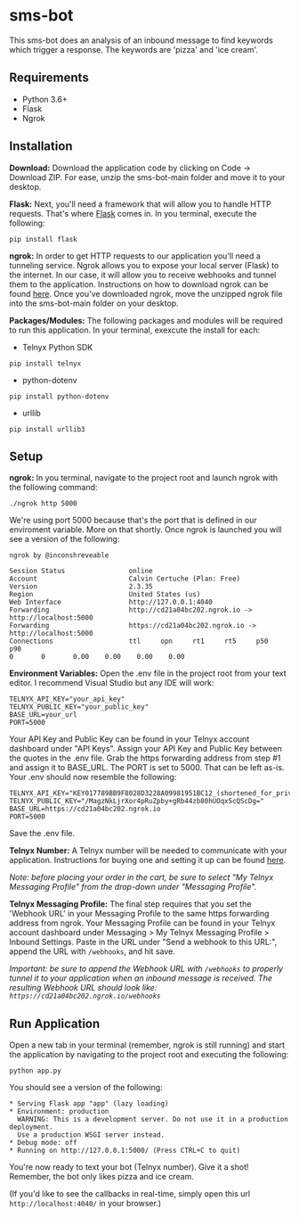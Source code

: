 # sms-bot

This sms-bot does an analysis of an inbound message to find keywords which trigger a response. The keywords are 'pizza' and 'ice cream'.  

## Requirements

- Python 3.6+
- Flask 
- Ngrok

## Installation

**Download:** Download the application code by clicking on Code -> Download ZIP. For ease, unzip the sms-bot-main folder and move it to your desktop. 

**Flask:** Next, you'll need a framework that will allow you to handle HTTP requests. That's where [Flask](https://pypi.org/project/Flask/) comes in. In you terminal, execute the following:

```
pip install flask
```

**ngrok:** In order to get HTTP requests to our application you'll need a tunneling service. Ngrok allows you to expose your local server (Flask) to the internet. In our case, it will allow you to receive webhooks and tunnel them to the application. Instructions on how to download ngrok can be found [here](https://ngrok.com/download). Once you've downloaded ngrok, move the unzipped ngrok file into the sms-bot-main folder on your desktop. 

**Packages/Modules:** The following packages and modules will be required to run this application. In your terminal, exexcute the install for each:
   
- Telnyx Python SDK
```
pip install telnyx
```
- python-dotenv
```
pip install python-dotenv
```
- urllib
```
pip install urllib3
```

## Setup

**ngrok:** In you terminal, navigate to the project root and launch ngrok with the following command:

``` 
./ngrok http 5000
```
We're using port 5000 because that's the port that is defined in our enviroment variable. More on that shortly. Once ngrok is launched you will see a version of the following:
   
```
ngrok by @inconshreveable

Session Status                online
Account                       Calvin Certuche (Plan: Free)
Version                       2.3.35
Region                        United States (us)
Web Interface                 http://127.0.0.1:4040
Forwarding                    http://cd21a04bc202.ngrok.io -> http://localhost:5000
Forwarding                    https://cd21a04bc202.ngrok.io -> http://localhost:5000                                                                                                                      
Connections                   ttl     opn     rt1     rt5     p50     p90                                                                                                                         0       0       0.00    0.00    0.00    0.00

```

**Environment Variables:** Open the .env file in the project root from your text editor. I recommend Visual Studio but any IDE will work:

```
TELNYX_API_KEY="your_api_key"
TELNYX_PUBLIC_KEY="your_public_key"
BASE_URL=your_url
PORT=5000
```    
       
Your API Key and Public Key can be found in your Telnyx account dashboard under "API Keys". Assign your API Key and Public Key between the quotes in the .env        file. Grab the https forwarding address from step #1 and assign it to BASE_URL. The PORT is set to 5000. That can be left as-is. Your .env should now resemble the following:

```
TELNYX_API_KEY="KEY017789BB9F8028D3228A09981951BC12_(shortened_for_privacy)"
TELNYX_PUBLIC_KEY="/MagzNkLjrXor4pRuZpby+gRb44zb80hUOqx5cQScDg="
BASE_URL=https://cd21a04bc202.ngrok.io
PORT=5000
``` 

Save the .env file. 

**Telnyx Number:** A Telnyx number will be needed to communicate with your application. Instructions for buying one and setting it up can be found [here](https://telnyx.com/resources/purchase-a-phone-number-with-telnyx).

*Note: before placing your order in the cart, be sure to select "My Telnyx Messaging Profile" from the drop-down under "Messaging Profile".*

**Telnyx Messaging Profile:** The final step requires that you set the 'Webhook URL' in your Messaging Profile to the same https forwarding address from ngrok. Your Messaging Profile can be found in your Telnyx account dashboard under Messaging > My Telnyx Messaging Profile > Inbound Settings. Paste in the URL under "Send a webhook to this URL:", append the URL with `/webhooks`, and hit save. 

*Important: be sure to append the Webhook URL with `/webhooks` to properly tunnel it to your application when an inbound message is received. The resulting Webhook URL should look like: `https://cd21a04bc202.ngrok.io/webhooks`*

## Run Application 

Open a new tab in your terminal (remember, ngrok is still running) and start the application by navigating to the project root and executing the following:

``` 
python app.py 
```

You should see a version of the following:

``` 
* Serving Flask app "app" (lazy loading)
* Environment: production
  WARNING: This is a development server. Do not use it in a production deployment.
  Use a production WSGI server instead.
* Debug mode: off
* Running on http://127.0.0.1:5000/ (Press CTRL+C to quit)
```

You're now ready to text your bot (Telnyx number). Give it a shot! Remember, the bot only likes pizza and ice cream. 

(If you'd like to see the callbacks in real-time, simply open this url `http://localhost:4040/` in your browser.)
